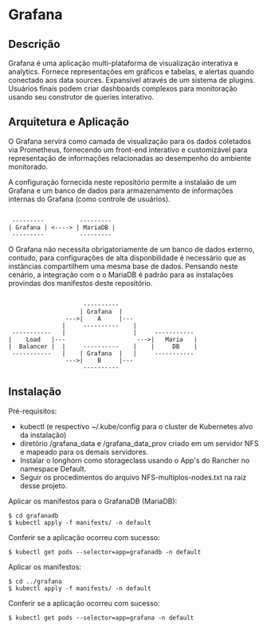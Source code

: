 # Grafana

## Descrição

Grafana é uma aplicação multi-plataforma de visualização interativa e analytics. Fornece representações em gráficos e tabelas, e alertas quando conectado aos data sources. Expansível através de um sistema de plugins. Usuários finais podem criar dashboards complexos para monitoração usando seu construtor de queries interativo.

## Arquitetura e Aplicação

O Grafana servirá como camada de visualização para os dados coletados via Prometheus, fornecendo um front-end interativo e customizável para representação de informações relacionadas ao desempenho do ambiente monitorado.

A configuração fornecida neste repositório permite a instalaão de um Grafana e um banco de dados para armazenamento de informações internas do Grafana (como controle de usuários). 

```

 ---------          ---------
| Grafana | <----> | MariaDB |
 ---------          ---------

```

O Grafana não necessita obrigatoriamente de um banco de dados externo, contudo, para configurações de alta disponbilidade é necessário que as instâncias compartilhem uma mesma base de dados. Pensando neste cenário, a integração com o o MariaDB é padrão para as instalações provindas dos manifestos deste repositório.

```

                     ---------- 
                    | Grafana  |
                --->|    A     |---
               |     ----------    |
 -----------   |                   |     -----------
|    Load   |---                    --->|   Maria   | 
|  Balancer |  |     ----------    |    |     DB    |
 -----------   |    | Grafana  |   |     -----------
                --->|    B     |---
                     ---------- 

```

## Instalação

Pré-requisitos:

- kubectl (e respectivo ~/.kube/config para o cluster de Kubernetes alvo da instalação) 
- diretório /grafana_data e /grafana_data_prov criado em um servidor NFS e mapeado para os demais servidores.
- Instalar o longhorn como storageclass usando o App's do Rancher no namespace Default.
- Seguir os procedimentos do arquivo NFS-multiplos-nodes.txt na raiz desse projeto.

Aplicar os manifestos para o GrafanaDB (MariaDB):
```
$ cd grafanadb
$ kubectl apply -f manifests/ -n default
```

Conferir se a aplicação ocorreu com sucesso:

```
$ kubectl get pods --selector=app=grafanadb -n default
```

Aplicar os manifestos:

```
$ cd ../grafana
$ kubectl apply -f manifests/ -n default
```

Conferir se a aplicação ocorreu com sucesso:

```
$ kubectl get pods --selector=app=grafana -n default
```